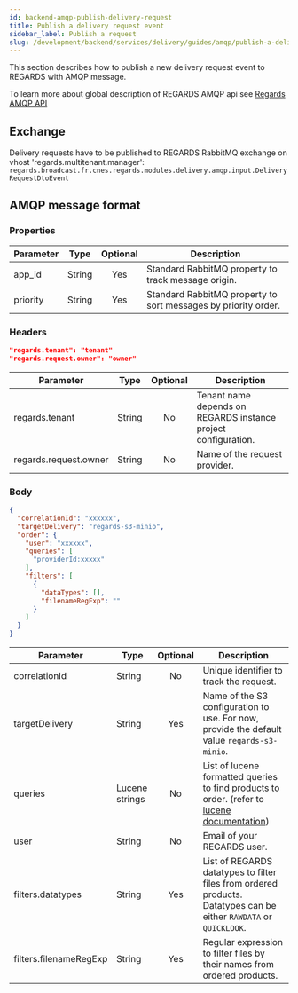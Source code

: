 ```yaml
---
id: backend-amqp-publish-delivery-request
title: Publish a delivery request event
sidebar_label: Publish a request
slug: /development/backend/services/delivery/guides/amqp/publish-a-delivery-request
---
```


This section describes how to publish a new delivery request event to REGARDS with AMQP message.

To learn more about global description of REGARDS AMQP api see [Regards AMQP API](../../../../concepts/06-amqp-api.md)

## Exchange

Delivery requests have to be published to REGARDS RabbitMQ exchange on vhost 'regards.multitenant.manager':  
`regards.broadcast.fr.cnes.regards.modules.delivery.amqp.input.DeliveryRequestDtoEvent`

## AMQP message format

### Properties

| Parameter | Type   | Optional | Description                                                    |
|-----------|--------|:--------:|----------------------------------------------------------------|
| app_id    | String |   Yes    | Standard RabbitMQ property to track message origin.            |
| priority  | String |   Yes    | Standard RabbitMQ property to sort messages by priority order. |

### Headers

```json
"regards.tenant": "tenant"
"regards.request.owner": "owner"
```

| Parameter             | Type   | Optional | Description                                                    |
|-----------------------|--------|:--------:|----------------------------------------------------------------|
| regards.tenant        | String |    No    | Tenant name depends on REGARDS instance project configuration. |
| regards.request.owner | String |    No    | Name of the request provider.                                  |

### Body

```json
{
  "correlationId": "xxxxxx",
  "targetDelivery": "regards-s3-minio",
  "order": {
    "user": "xxxxxx",
    "queries": [
      "providerId:xxxxx"
    ],
    "filters": [
      {
        "dataTypes": [],
        "filenameRegExp": ""
      }
    ]
  }
}
```

| Parameter              | Type           | Optional | Description                                                                                                                                     |
|------------------------|----------------|:--------:|-------------------------------------------------------------------------------------------------------------------------------------------------|
| correlationId          | String         |    No    | Unique identifier to track the request.                                                                                                         |
| targetDelivery         | String         |   Yes    | Name of the S3 configuration to use. For now, provide the default value `regards-s3-minio`.                                                     |
| queries                | Lucene strings |    No    | List of lucene formatted queries to find products to order. (refer to [lucene documentation](../../../../appendices/02-create-lucene-query.md)) |
| user                   | String         |    No    | Email of your REGARDS user.                                                                                                                     |
| filters.datatypes      | String         |   Yes    | List of REGARDS datatypes to filter files from ordered products. Datatypes can be either `RAWDATA` or `QUICKLOOK`.                              |
| filters.filenameRegExp | String         |   Yes    | Regular expression to filter files by their names from ordered products.                                                                        |
